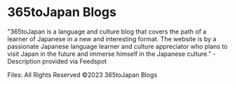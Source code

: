 # 365toJapan Blogs

"365toJapan is a language and culture blog that covers the path of a learner of Japanese in a new and interesting format. The website is by a passionate Japanese language learner and culture appreciator who plans to visit Japan in the future and immerse himself in the Japanese culture." -Description provided via Feedspot

Files: All Rights Reserved ©2023 365toJapan Blogs